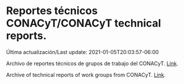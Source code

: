 # Reportes técnicos CONACyT/CONACyT technical reports.

Última actualización/Last update: 2021-01-05T20:03:57-06:00

Archivo de reportes técnicos de grupos de trabajo del CONACyT. [Link](https://coronavirus.conacyt.mx/productos/index.html).

Archive of technical reports of work groups from CONACyT. [Link](https://coronavirus.conacyt.mx/productos/index.html).
